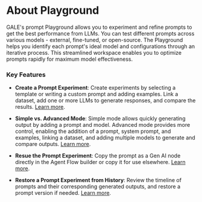 # About Playground

GALE's prompt Playground allows you to experiment and refine prompts to get the best performance from LLMs. You can test different prompts across various models - external, fine-tuned, or open-source. The Playground helps you identify each prompt's ideal model and configurations through an iterative process. This streamlined workspace enables you to optimize prompts rapidly for maximum model effectiveness.

### Key Features

* **Create a Prompt Experiment**: Create experiments by selecting a template or writing a custom prompt and adding examples. Link a dataset, add one or more LLMs to generate responses, and compare the results. [Learn more](./create-a-new-prompt-experiment.md).

* **Simple vs. Advanced Mode**: Simple mode allows quickly generating output by adding a prompt and model. Advanced mode provides more control, enabling the addition of a prompt, system prompt, and examples, linking a dataset, and adding multiple models to generate and compare outputs. [Learn more](./generate-output-using-advanced-mode.md).  

* **Resue the Prompt Experiment**: Copy the prompt as a Gen AI node directly in the Agent Flow builder or copy it for use elsewhere. [Learn more](./explore-other-actions-to-perform-in-the-prompt-playground.md#copy-a-prompt).

* **Restore a Prompt Experiment from History**: Review the timeline of prompts and their corresponding generated outputs, and restore a prompt version if needed. [Learn more](./explore-other-actions-to-perform-in-the-prompt-playground.md#restore-a-prompt-version-using-the-history).

